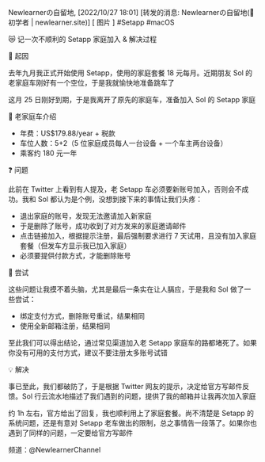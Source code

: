 <!-- {{< music auto="https://music.163.com/#/song?id=38392240" >}}

{{< youtube w7Ft2ymGmfc >}}

{{< tweet user="SanDiegoZoo" id="1453110110599868418" >}}

{{< bilibili BV1Yt411d7xn >}} -->

<!-- ---
title: "Deploying Quartz to the Web"
tags:
- setup
weight: -1
aliases:
- hosting
--- -->

Newlearnerの自留地, [2022/10/27 18:01]
[转发的消息: Newlearnerの自留地(初学者 | newlearner.site)]
[ 图片 ]
#Setapp #macOS

😿 记一次不顺利的 Setapp 家庭加入 & 解决过程

👋 起因

去年九月我正式开始使用 Setapp，使用的家庭套餐 18 元每月。近期朋友 Sol 的老家庭车刚好有一个空位，于是我就愉快地准备跳车了

这月 25 日刚好到期，于是我离开了原先的家庭车，准备加入 Sol 的 Setapp 家庭

🚗 老家庭车介绍

- 年费：US$179.88/year + 税款
- 车位人数：5+2（5 位家庭成员每人一台设备 + 一个车主两台设备）
- 乘客约 180 元一年

❓ 问题

此前在 Twitter 上看到有人提及，老 Setapp 车必须要新账号加入，否则会不成功。我和 Sol 都认为是个例，没想到接下来的事情让我们头疼：

- 退出家庭的账号，发现无法邀请加入新家庭
- 于是删除了账号，成功收到了对方发来的家庭邀请邮件
- 点击链接加入，根据提示注册，最后强制要求进行 7 天试用，且没有加入家庭套餐（但发车方显示我已加入家庭）
- 必须要提供付款方式，才能删除账号

👀 尝试

这些问题让我摸不着头脑，尤其是最后一条实在让人膈应，于是我和 Sol 做了一些尝试：

- 绑定支付方式，删除账号重试，结果相同
- 使用全新邮箱注册，结果相同

至此我们可以得出结论，通过常见渠道加入老 Setapp 家庭车的路都堵死了。如果你没有可用的支付方式，建议不要注册太多账号试错

💡 解决

事已至此，我们都破防了，于是根据 Twitter 网友的提示，决定给官方写邮件反馈。Sol 行云流水地描述了我们遇到的问题，提供了我的邮箱并让我再次加入家庭

约 1h 左右，官方给出了回复，我也顺利用上了家庭套餐。尚不清楚是 Setapp 的系统问题，还是有意对 Setapp 老车做出的限制，总之事情告一段落了。如果你也遇到了同样的问题，一定要给官方写邮件

频道：@NewlearnerChannel
